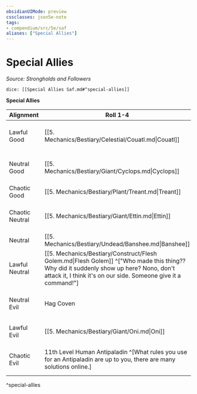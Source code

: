 ```yaml
---
obsidianUIMode: preview
cssclasses: json5e-note
tags:
- compendium/src/5e/saf
aliases: ["Special Allies"]
---
```

# Special Allies
*Source: Strongholds and Followers* 

`dice: [[Special Allies Saf.md#^special-allies]]`

**Special Allies**

| Alignment | Roll 1-4 | Roll 5-8 | Roll 9-10 | Roll 11 | Roll 12 |
|-----------|----------|----------|-----------|---------|---------|
| Lawful Good | [[5. Mechanics/Bestiary/Celestial/Couatl.md\|Couatl]] | [[5. Mechanics/Bestiary/Celestial/Deva.md\|Deva]] | [[5. Mechanics/Bestiary/Dragon/Young Silver Dragon.md\|Young Silver Dragon]] | [[5. Mechanics/Bestiary/Dragon/Adult Bronze Dragon.md\|Adult Bronze Dragon]] | [[5. Mechanics/Bestiary/Dragon/Adult Gold Dragon.md\|Adult Gold Dragon]] |
| Neutral Good | [[5. Mechanics/Bestiary/Giant/Cyclops.md\|Cyclops]] | [[5. Mechanics/Bestiary/Giant/Stone Giant.md\|Stone Giant]] | [[5. Mechanics/Bestiary/Giant/Cloud Giant.md\|Cloud Giant]] | [[5. Mechanics/Bestiary/Dragon/Young Amethyst Dragon Saf.md\|Young Amethyst Dragon]] | [[5. Mechanics/Bestiary/Dragon/Adult Sapphire Dragon Saf.md\|Adult Sapphire Dragon]] |
| Chaotic Good | [[5. Mechanics/Bestiary/Plant/Treant.md\|Treant]] | [[5. Mechanics/Bestiary/Dragon/Young Brass Dragon.md\|Young Brass Dragon]] | [[5. Mechanics/Bestiary/Elemental/Djinni.md\|Genie]] | [[5. Mechanics/Bestiary/Giant/Storm Giant.md\|Storm Giant]] | [[5. Mechanics/Bestiary/Dragon/Adult Copper Dragon.md\|Adult Copper Dragon]] |
| Chaotic Neutral | [[5. Mechanics/Bestiary/Giant/Ettin.md\|Ettin]] | [[5. Mechanics/Bestiary/Undead/Ghost.md\|Ghost]] | [[5. Mechanics/Bestiary/Giant/Hill Giant.md\|Hill Giant]] | [[5. Mechanics/Bestiary/Dragon/Young Emerald Dragon Saf.md\|Young Emerald Dragon]] | [[5. Mechanics/Bestiary/Elemental/Djinni.md\|Genie]] |
| Neutral | [[5. Mechanics/Bestiary/Undead/Banshee.md\|Banshee]] | [[5. Mechanics/Bestiary/Dragon/Young Sapphire Dragon Saf.md\|Young Sapphire Dragon]] | [[5. Mechanics/Bestiary/Dragon/Young Topaz Dragon Saf.md\|Young Topaz Dragon]] | [[5. Mechanics/Bestiary/Giant/Stone Giant.md\|Stone Giant]] | [[5. Mechanics/Bestiary/Dragon/Adult Ruby Dragon Saf.md\|Adult Ruby Dragon]] |
| Lawful Neutral | [[5. Mechanics/Bestiary/Construct/Flesh Golem.md\|Flesh Golem]] ^["Who made this thing?? Why did it suddenly show up here? Nono, don't attack it, I think it's on our side. Someone give it a command!"] | [[5. Mechanics/Bestiary/Dragon/Young Ruby Dragon Saf.md\|Young Ruby Dragon]] | [[5. Mechanics/Bestiary/Monstrosity/Medusa.md\|Medusa]] | [[5. Mechanics/Bestiary/Construct/Stone Golem.md\|Stone Golem]] | Sphinx ([[5. Mechanics/Bestiary/Monstrosity/Gynosphinx.md\|Gynosphinx]]) |
| Neutral Evil | Hag Coven | 13th Level Drow Ranger | [[5. Mechanics/Bestiary/Giant/Frost Giant.md\|Frost Giant]] | [[5. Mechanics/Bestiary/Dragon/Young Sapphire Dragon Saf.md\|Young Sapphire Dragon]] | [[5. Mechanics/Bestiary/Dragon/Adult Emerald Dragon Saf.md\|Adult Emerald Dragon]] |
| Lawful Evil | [[5. Mechanics/Bestiary/Giant/Oni.md\|Oni]] | [[5. Mechanics/Bestiary/Dragon/Young Green Dragon.md\|Young Green Dragon]] | [[5. Mechanics/Bestiary/Giant/Fire Giant.md\|Fire Giant]] | [[5. Mechanics/Bestiary/Dragon/Adult Blue Dragon.md\|Adult Blue Dragon]] | Roll on the [[5. Mechanics/Tables/Devil Allies Saf.md\|Devil Allies]] Chart |
| Chaotic Evil | 11th Level Human Antipaladin ^[What rules you use for an Antipaladin are up to you, there are many solutions online.] | [[5. Mechanics/Bestiary/Monstrosity/Lamia.md\|Lamia]] | [[5. Mechanics/Bestiary/Dragon/Young White Dragon.md\|Young White Dragon]] | [[5. Mechanics/Bestiary/Dragon/Adult Black Dragon.md\|Adult Black Dragon]] | Roll on the [[5. Mechanics/Tables/Demon Allies Saf.md\|Demon Allies]] Chart |
^special-allies